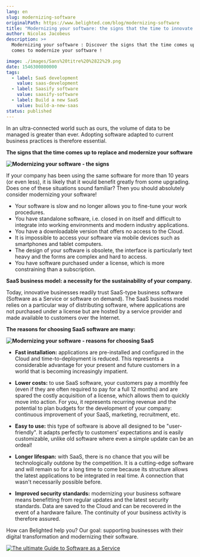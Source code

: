 ```yaml
---
lang: en
slug: modernizing-software
originalPath: https://www.belighted.com/blog/modernizing-software
title: "Modernizing your software: the signs that the time to innovate has come"
author: Nicolas Jacobeus
description: >+
  Modernizing your software : Discover the signs that the time comes up when it
  comes to modernize your software !

image: ./images/Sans%20titre%20%2822%29.png
date: 1546300800000
tags:
  - label: SaaS development
    value: saas-development
  - label: Saasify software
    value: saasify-software
  - label: Build a new SaaS
    value: build-a-new-saas
status: published
---
```

In an ultra-connected world such as ours, the volume of data to be managed is greater than ever. Adopting software adapted to current business practices is therefore essential.

**The signs that the time comes up to replace and modernize your software**

**![Modernizing your software - the signs](/images/legacy/tuyDXl57CQO9okZ-V1JFs.png)**

If your company has been using the same software for more than 10 years (or even less), it is likely that it would benefit greatly from some upgrading. Does one of these situations sound familiar? Then you should absolutely consider modernizing your software!

*   Your software is slow and no longer allows you to fine-tune your work procedures.
*   You have standalone software, i.e. closed in on itself and difficult to integrate into working environments and modern industry applications.
*   You have a downloadable version that offers no access to the Cloud. 
*   It is impossible to access your software via mobile devices such as smartphones and tablet computers.
*   The design of your software is obsolete, the interface is particularly text heavy and the forms are complex and hard to access.
*   You have software purchased under a license, which is more constraining than a subscription.

**SaaS business model: a necessity for the sustainability of your company.** 

Today, innovative businesses readily trust SaaS-type business software (Software as a Service or software on demand). The SaaS business model relies on a particular way of distributing software, where applications are not purchased under a license but are hosted by a service provider and made available to customers over the Internet. 

**The reasons for choosing SaaS software are many:**

**![Modernizing your software - reasons for choosing SaaS](/images/legacy/QR1BGN0rIKpRu2XIOHdxB.png)**

*   **Fast installation:** applications are pre-installed and configured in the Cloud and time-to-deployment is reduced. This represents a considerable advantage for your present and future customers in a world that is becoming increasingly impatient.  
      
    
*   **Lower costs:** to use SaaS software, your customers pay a monthly fee (even if they are often required to pay for a full 12 months) and are spared the costly acquisition of a license, which allows them to quickly move into action. For you, it represents recurring revenue and the potential to plan budgets for the development of your company: continuous improvement of your SaaS, marketing, recruitment, etc.  
      
    
*   **Easy to use:** this type of software is above all designed to be "user-friendly". It adapts perfectly to customers’ expectations and is easily customizable, unlike old software where even a simple update can be an ordeal!  
      
    
*   **Longer lifespan:** with SaaS, there is no chance that you will be technologically outdone by the competition. It is a cutting-edge software and will remain so for a long time to come because its structure allows the latest applications to be integrated in real time. A connection that wasn't necessarily possible before.  
      
    
*   **Improved security standards:** modernizing your business software means benefitting from regular updates and the latest security standards. Data are saved to the Cloud and can be recovered in the event of a hardware failure. The continuity of your business activity is therefore assured.

How can Belighted help you? Our goal: supporting businesses with their digital transformation and modernizing their software. 

[![The ultimate Guide to Software as a Service](https://no-cache.hubspot.com/cta/default/1684659/0b551323-0d58-4d8c-882c-e42a03a01459.png)](https://cta-redirect.hubspot.com/cta/redirect/1684659/0b551323-0d58-4d8c-882c-e42a03a01459)
